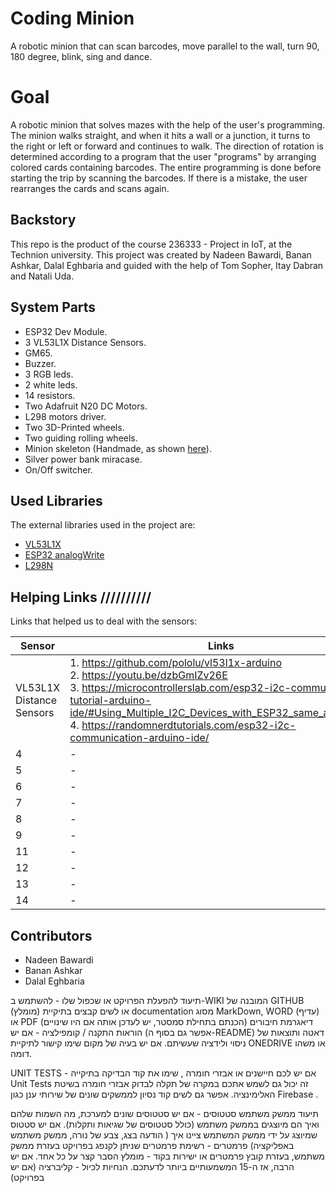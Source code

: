 # Coding Minion
A robotic minion that can scan barcodes, move parallel to the wall, turn 90, 180 degree, blink, sing and dance.


# Goal 
A robotic minion that solves mazes with the help of the user's programming. The minion walks straight, and when it hits a wall or a junction, it turns to the right or left or forward and continues to walk. The direction of rotation is determined according to a program that the user "programs" by arranging colored cards containing barcodes. The entire programming is done before starting the trip by scanning the barcodes. If there is a mistake, the user rearranges the cards and scans again.


## Backstory
This repo is the product of the course 236333 - Project in IoT, at the Technion university. This project was created by Nadeen Bawardi, Banan Ashkar, Dalal Eghbaria and guided with the help of Tom Sopher, Itay Dabran and Natali Uda.


## System Parts 
* ESP32 Dev Module.
* 3 VL53L1X Distance Sensors.
* GM65.
* Buzzer.
* 3 RGB leds.
* 2 white leds.
* 14 resistors.
* Two Adafruit N20 DC Motors.
* L298 motors driver.
* Two 3D-Printed wheels.
* Two guiding rolling wheels.
* Minion skeleton (Handmade, as shown [here](https://www.youtube.com/watch?v=xytOwOuyp5M)).
* Silver power bank miracase.
* On/Off switcher.


## Used Libraries
The external libraries used in the project are:
* [VL53L1X](https://www.arduino.cc/reference/en/libraries/vl53l1x/)
* [ESP32 analogWrite](https://www.arduino.cc/reference/en/libraries/esp32-analogwrite/)
* [L298N](https://www.arduino.cc/reference/en/libraries/l298n/)


## Helping Links //////////
Links that helped us to deal with the sensors:

| Sensor | Links |
| ---- | ----------- |
| VL53L1X Distance Sensors | 1. https://github.com/pololu/vl53l1x-arduino <br /> 2. https://youtu.be/dzbGmIZv26E <br /> 3. https://microcontrollerslab.com/esp32-i2c-communication-tutorial-arduino-ide/#Using_Multiple_I2C_Devices_with_ESP32_same_addresses <br /> 4. https://randomnerdtutorials.com/esp32-i2c-communication-arduino-ide/ |
| 4 | - |
| 5 | - |
| 6 | - |
| 7 | - |
| 8 | - |
| 9 | - |
| 11 | - |
| 12 | - |
| 13 | - |
| 14 | - |


## Contributors
* Nadeen Bawardi
* Banan Ashkar
* Dalal Eghbaria















תיעוד להפעלת הפרויקט או שכפול שלו   - להשתמש ב-WIKI המובנה של GITHUB (מומלץ) או לשים קבצים  בתיקיית documentation  מסוג MarkDown,  WORD (עדיף) או PDF 
דיאגרמת חיבורים (הכנתם בתחילת סמסטר, יש לעדכן אותה אם היו שינויים)
הוראות התקנה / קומפילציה - אם יש (אפשר גם בסוף ה-README)
דאטה ותוצאות של ניסוי ולידציה שעשיתם. אם יש בעיה של מקום שימו קישור לתיקיית ONEDRIVE או משהו דומה.

 UNIT TESTS  - אם יש לכם חיישנים או אבזרי חומרה , שימו את קוד הבדיקה בתיקייה Unit Tests  זה יכול גם לשמש אתכם במקרה של תקלה לבדוק אבזרי חומרה בשיטת האלימינציה. אפשר גם לשים קוד נסיון לממשקים שונים של שירותי ענן כגון Firebase .

תיעוד ממשק משתמש
סטטוסים - אם יש סטטוסים שונים למערכת, מה השמות שלהם ואיך הם מיוצגים בממשק משתמש (כולל סטטוסים של שגיאות ותקלות). אם יש סטטוס שמיוצג על ידי ממשק המשתמש ציינו איך ( הודעה בצג, צבע של נורה, ממשק משתמש באפליקציה)
פרמטרים - רשימת פרמטרים שניתן לקנפג בפרויקט בעזרת ממשק משתמש, בעזרת קובץ פרמטרים או ישירות בקוד - מומלץ הסבר קצר על כל אחד. אם יש הרבה, אז ה-15 המשמעותיים ביותר לדעתכם.
הנחיות לכיול - קליברציה (אם יש בפרויקט)
